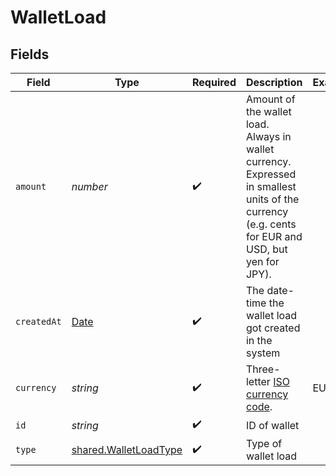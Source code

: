 # WalletLoad


## Fields

| Field                                                                                                                                            | Type                                                                                                                                             | Required                                                                                                                                         | Description                                                                                                                                      | Example                                                                                                                                          |
| ------------------------------------------------------------------------------------------------------------------------------------------------ | ------------------------------------------------------------------------------------------------------------------------------------------------ | ------------------------------------------------------------------------------------------------------------------------------------------------ | ------------------------------------------------------------------------------------------------------------------------------------------------ | ------------------------------------------------------------------------------------------------------------------------------------------------ |
| `amount`                                                                                                                                         | *number*                                                                                                                                         | :heavy_check_mark:                                                                                                                               | Amount of the wallet load. Always in wallet currency.<br/>Expressed in smallest units of the currency (e.g. cents for EUR and USD, but yen for JPY). |                                                                                                                                                  |
| `createdAt`                                                                                                                                      | [Date](https://developer.mozilla.org/en-US/docs/Web/JavaScript/Reference/Global_Objects/Date)                                                    | :heavy_check_mark:                                                                                                                               | The date-time the wallet load got created in the system                                                                                          |                                                                                                                                                  |
| `currency`                                                                                                                                       | *string*                                                                                                                                         | :heavy_check_mark:                                                                                                                               | Three-letter [ISO currency code](https://www.iso.org/iso-4217-currency-codes.html).                                                              | EUR                                                                                                                                              |
| `id`                                                                                                                                             | *string*                                                                                                                                         | :heavy_check_mark:                                                                                                                               | ID of wallet                                                                                                                                     |                                                                                                                                                  |
| `type`                                                                                                                                           | [shared.WalletLoadType](../../models/shared/walletloadtype.md)                                                                                   | :heavy_check_mark:                                                                                                                               | Type of wallet load                                                                                                                              |                                                                                                                                                  |